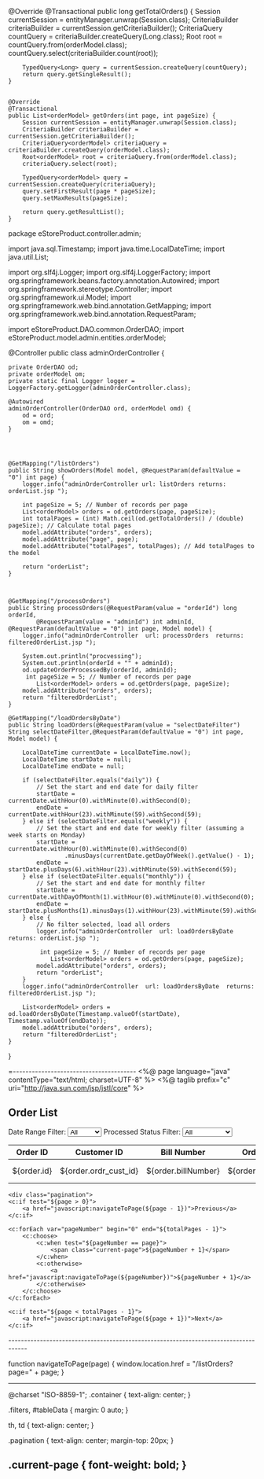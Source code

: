 @Override
	@Transactional
	public long getTotalOrders() {
	    Session currentSession = entityManager.unwrap(Session.class);
	    CriteriaBuilder criteriaBuilder = currentSession.getCriteriaBuilder();
	    CriteriaQuery<Long> countQuery = criteriaBuilder.createQuery(Long.class);
	    Root<orderModel> root = countQuery.from(orderModel.class);
	    countQuery.select(criteriaBuilder.count(root));

	    TypedQuery<Long> query = currentSession.createQuery(countQuery);
	    return query.getSingleResult();
	}

	
	@Override
	@Transactional
	public List<orderModel> getOrders(int page, int pageSize) {
	    Session currentSession = entityManager.unwrap(Session.class);
	    CriteriaBuilder criteriaBuilder = currentSession.getCriteriaBuilder();
	    CriteriaQuery<orderModel> criteriaQuery = criteriaBuilder.createQuery(orderModel.class);
	    Root<orderModel> root = criteriaQuery.from(orderModel.class);
	    criteriaQuery.select(root);

	    TypedQuery<orderModel> query = currentSession.createQuery(criteriaQuery);
	    query.setFirstResult(page * pageSize);
	    query.setMaxResults(pageSize);

	    return query.getResultList();
	}




package eStoreProduct.controller.admin;

import java.sql.Timestamp;
import java.time.LocalDateTime;
import java.util.List;

import org.slf4j.Logger;
import org.slf4j.LoggerFactory;
import org.springframework.beans.factory.annotation.Autowired;
import org.springframework.stereotype.Controller;
import org.springframework.ui.Model;
import org.springframework.web.bind.annotation.GetMapping;
import org.springframework.web.bind.annotation.RequestParam;

import eStoreProduct.DAO.common.OrderDAO;
import eStoreProduct.model.admin.entities.orderModel;

@Controller
public class adminOrderController {

	private OrderDAO od;
	private orderModel om;
	private static final Logger logger = LoggerFactory.getLogger(adminOrderController.class);

	@Autowired
	adminOrderController(OrderDAO ord, orderModel omd) {
		od = ord;
		om = omd;
	}



	
	@GetMapping("/listOrders")
	public String showOrders(Model model, @RequestParam(defaultValue = "0") int page) {
	    logger.info("adminOrderController url: listOrders returns: orderList.jsp ");

	    int pageSize = 5; // Number of records per page
	    List<orderModel> orders = od.getOrders(page, pageSize);
	    int totalPages = (int) Math.ceil(od.getTotalOrders() / (double) pageSize); // Calculate total pages
	    model.addAttribute("orders", orders);
	    model.addAttribute("page", page);
	    model.addAttribute("totalPages", totalPages); // Add totalPages to the model

	    return "orderList";
	}

	

	@GetMapping("/processOrders")
	public String processOrders(@RequestParam(value = "orderId") long orderId,
			@RequestParam(value = "adminId") int adminId, @RequestParam(defaultValue = "0") int page, Model model) {
		logger.info("adminOrderController  url: processOrders  returns: filteredOrderList.jsp ");

		System.out.println("procvessing");
		System.out.println(orderId + "" + adminId);
		od.updateOrderProcessedBy(orderId, adminId);
		 int pageSize = 5; // Number of records per page
		    List<orderModel> orders = od.getOrders(page, pageSize);
		model.addAttribute("orders", orders);
		return "filteredOrderList";
	}

	@GetMapping("/loadOrdersByDate")
	public String loadOrders(@RequestParam(value = "selectDateFilter") String selectDateFilter,@RequestParam(defaultValue = "0") int page,  Model model) {

		LocalDateTime currentDate = LocalDateTime.now();
		LocalDateTime startDate = null;
		LocalDateTime endDate = null;

		if (selectDateFilter.equals("daily")) {
			// Set the start and end date for daily filter
			startDate = currentDate.withHour(0).withMinute(0).withSecond(0);
			endDate = currentDate.withHour(23).withMinute(59).withSecond(59);
		} else if (selectDateFilter.equals("weekly")) {
			// Set the start and end date for weekly filter (assuming a week starts on Monday)
			startDate = currentDate.withHour(0).withMinute(0).withSecond(0)
					.minusDays(currentDate.getDayOfWeek().getValue() - 1);
			endDate = startDate.plusDays(6).withHour(23).withMinute(59).withSecond(59);
		} else if (selectDateFilter.equals("monthly")) {
			// Set the start and end date for monthly filter
			startDate = currentDate.withDayOfMonth(1).withHour(0).withMinute(0).withSecond(0);
			endDate = startDate.plusMonths(1).minusDays(1).withHour(23).withMinute(59).withSecond(59);
		} else {
			// No filter selected, load all orders
			logger.info("adminOrderController  url: loadOrdersByDate  returns: orderList.jsp ");

			 int pageSize = 5; // Number of records per page
			    List<orderModel> orders = od.getOrders(page, pageSize);
			model.addAttribute("orders", orders);
			return "orderList";
		}
		logger.info("adminOrderController  url: loadOrdersByDate  returns: filteredOrderList.jsp ");

		List<orderModel> orders = od.loadOrdersByDate(Timestamp.valueOf(startDate), Timestamp.valueOf(endDate));
		model.addAttribute("orders", orders);
		return "filteredOrderList";
	}

}






=---------------------------------------
<%@ page language="java" contentType="text/html; charset=UTF-8" %>
<%@ taglib prefix="c" uri="http://java.sun.com/jsp/jstl/core" %>
<!DOCTYPE html>
<html>
<head>
    <meta charset="UTF-8">
    <title>Order List</title>
    <link rel="stylesheet" type="text/css" href="./css/orderList.css">
    <script src="./js/orderList.js"></script>
</head>
<body>

<div class="container mt-5">
    <h2>Order List</h2>
    <div class="filters">
        <label for="dateRangeFilter">Date Range Filter:</label>
        <select id="dateRangeFilter" onchange="changeByDate()">
            <option value="All">All</option>
            <option id="daily" value="daily">Daily</option>
            <option id="weekly" value="weekly">Weekly</option>
            <option id="monthly" value="monthly">Monthly</option>
        </select>
        <label for="processedStatusFilter">Processed Status Filter:</label>
        <select id="processedStatusFilter" onchange="processedStatusFilter()">
            <option value="">All</option>
            <option id="processed" value="processed">Processed</option>
            <option id="unprocessed" value="unprocessed">Unprocessed</option>
        </select>
    </div>
</div>

<div class="container mt-5">
    <table id="tableData" class="table table-bordered table-hover">
        <thead class="thead-dark">
            <tr>
                <th>Order ID</th>
                <th>Customer ID</th>
                <th>Bill Number</th>
                <th>Order Date</th>
                <th>Total</th>
                <th>GST</th>
                <th>Payment Reference</th>
                <th>Payment Mode</th>
                <th>Payment Status</th>
                <th>Shipment Status</th>
                <th>Shipping Address</th>
                <th>Shipping Pincode</th>
                <th>Shipment Date</th>
                <th>Processed By</th>
            </tr>
        </thead>
        <tbody>
        <c:forEach var="order" items="${orders}">
            <tr>
                <td>${order.id}</td>
                <td>${order.ordr_cust_id}</td>
                <td>${order.billNumber}</td>
                <td>${order.orderDate}</td>
                <td>${order.total}</td>
                <td>${order.gst}</td>
                <td>${order.paymentReference}</td>
                <td>${order.paymentMode}</td>
                <td>${order.paymentStatus}</td>
                <td>${order.shipment_status}</td>
                <td>${order.shippingAddress}</td>
                <td>${order.shippingPincode}</td>
                <td>${order.shipmentDate}</td>
                <td>
                    <c:choose>
                        <c:when test="${empty order.ordr_processedby}">
                            <button id="red-button" class="btn btn-danger" data-order-id="${order.id}">Unprocessed</button>
                        </c:when>
                        <c:otherwise>
                            <button class="btn ${order.ordr_processedby == null ? 'btn-danger' : 'btn-success'}" data-order-id="${order.id}">${order.ordr_processedby}</button>
                        </c:otherwise>
                    </c:choose>
                </td>
            </tr>
        </c:forEach>
        </tbody>
    </table>
    
    <div class="pagination">
    <c:if test="${page > 0}">
        <a href="javascript:navigateToPage(${page - 1})">Previous</a>
    </c:if>
    
    <c:forEach var="pageNumber" begin="0" end="${totalPages - 1}">
        <c:choose>
            <c:when test="${pageNumber == page}">
                <span class="current-page">${pageNumber + 1}</span>
            </c:when>
            <c:otherwise>
                <a href="javascript:navigateToPage(${pageNumber})">${pageNumber + 1}</a>
            </c:otherwise>
        </c:choose>
    </c:forEach>
    
    <c:if test="${page < totalPages - 1}">
        <a href="javascript:navigateToPage(${page + 1})">Next</a>
    </c:if>
</div>


</div>

</body>
</html>
------------------------------------------------------------------------------------

function navigateToPage(page) {
    window.location.href = "/listOrders?page=" + page;
}

---------------------------------------------------------------
@charset "ISO-8859-1";
.container {
    text-align: center;
}

.filters, #tableData {
    margin: 0 auto;
}

th, td {
    text-align: center;
}

.pagination {
    text-align: center;
    margin-top: 20px;
}

.current-page {
    font-weight: bold;
}
--------------------------------------------------------------------------------
